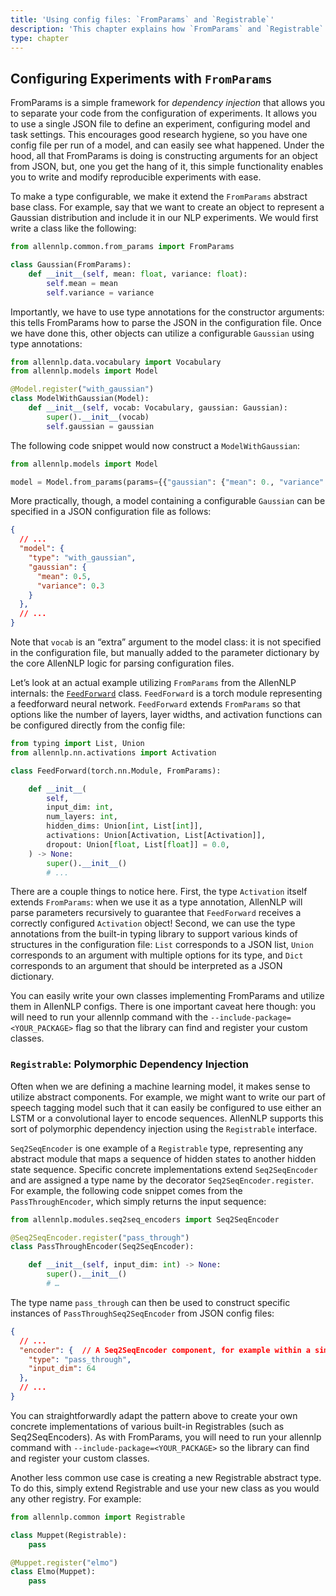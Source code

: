 ```yaml
---
title: 'Using config files: `FromParams` and `Registrable`'
description: 'This chapter explains how `FromParams` and `Registrable` work in AllenNLP.'
type: chapter
---
```


<exercise id="1" title="part2/using-config-files/from-params`">

## Configuring Experiments with `FromParams`

FromParams is a simple framework for <i>dependency injection</i> that allows you to separate your
code from the configuration of experiments. It allows you to use a single JSON file to define an
experiment, configuring model and task settings. This encourages good research hygiene, so you have
one config file per run of a model, and can easily see what happened. Under the hood, all that
FromParams is doing is constructing arguments for an object from JSON, but, one you get the hang of
it, this simple functionality enables you to write and modify reproducible experiments with ease.

To make a type configurable, we make it extend the `FromParams` abstract base class. For example,
say that we want to create an object to represent a Gaussian distribution and include it in our NLP
experiments. We would first write a class like the following:

```python
from allennlp.common.from_params import FromParams

class Gaussian(FromParams):
    def __init__(self, mean: float, variance: float):
        self.mean = mean
        self.variance = variance
```

Importantly, we have to use type annotations for the constructor arguments: this tells FromParams
how to parse the JSON in the configuration file. Once we have done this, other objects can utilize a
configurable `Gaussian` using type annotations:

```python
from allennlp.data.vocabulary import Vocabulary
from allennlp.models import Model

@Model.register("with_gaussian")
class ModelWithGaussian(Model):
    def __init__(self, vocab: Vocabulary, gaussian: Gaussian):
        super().__init__(vocab)
        self.gaussian = gaussian
```

The following code snippet would now construct a `ModelWithGaussian`:

```python
from allennlp.models import Model

model = Model.from_params(params={{"gaussian": {"mean": 0., "variance": 1.}}}, vocab=vocab)
```

More practically, though, a model containing a configurable `Gaussian` can be specified in a JSON
configuration file as follows:

```json
{
  // ...
  "model": {
    "type": "with_gaussian",
    "gaussian": {
      "mean": 0.5,
      "variance": 0.3
    }
  },
  // ...
}
```

Note that `vocab` is an “extra” argument to the model class: it is not specified in the
configuration file, but manually added to the parameter dictionary by the core AllenNLP logic for
parsing configuration files.

Let’s look at an actual example utilizing `FromParams` from the AllenNLP internals: the
[`FeedForward`](https://github.com/allenai/allennlp/blob/master/allennlp/modules/feedforward.py)
class. `FeedForward` is a torch module representing a feedforward neural network. `FeedForward`
extends `FromParams` so that options like the number of layers, layer widths, and activation
functions can be configured directly from the config file:

```python
from typing import List, Union
from allennlp.nn.activations import Activation

class FeedForward(torch.nn.Module, FromParams):

    def __init__(
        self,
        input_dim: int,
        num_layers: int,
        hidden_dims: Union[int, List[int]],
        activations: Union[Activation, List[Activation]],
        dropout: Union[float, List[float]] = 0.0,
    ) -> None:
        super().__init__()
        # ...
```

There are a couple things to notice here. First, the type `Activation` itself extends `FromParams`:
when we use it as a type annotation, AllenNLP will parse parameters recursively to guarantee that
`FeedForward` receives a correctly configured `Activation` object! Second, we can use the type
annotations from the built-in typing library to support various kinds of structures in the
configuration file: `List` corresponds to a JSON list, `Union` corresponds to an argument with
multiple options for its type, and `Dict` corresponds to an argument that should be interpreted as a
JSON dictionary.

You can easily write your own classes implementing FromParams and utilize them in AllenNLP configs.
There is one important caveat here though: you will need to run your allennlp command with the
`--include-package=<YOUR_PACKAGE>` flag so that the library can find and register your custom
classes.

</exercise>

<exercise id="2" title="part2/using-config-files/registrables`">

### `Registrable`: Polymorphic Dependency Injection

Often when we are defining a machine learning model, it makes sense to utilize abstract components.
For example, we might want to write our part of speech tagging model such that it can easily be
configured to use either an LSTM or a convolutional layer to encode sequences. AllenNLP supports
this sort of polymorphic dependency injection using the `Registrable` interface.

`Seq2SeqEncoder` is one example of a `Registrable` type, representing any abstract module that maps
a sequence of hidden states to another hidden state sequence. Specific concrete implementations
extend `Seq2SeqEncoder` and are assigned a type name by the decorator `Seq2SeqEncoder.register`. For
example, the following code snippet comes from the `PassThroughEncoder`, which simply returns the
input sequence:

```python
from allennlp.modules.seq2seq_encoders import Seq2SeqEncoder

@Seq2SeqEncoder.register("pass_through")
class PassThroughEncoder(Seq2SeqEncoder):

    def __init__(self, input_dim: int) -> None:
        super().__init__()
        # …
```

The type name `pass_through` can then be used to construct specific instances of `PassThroughSeq2SeqEncoder` from JSON config files:

```json
{
  // ...
  "encoder": {  // A Seq2SeqEncoder component, for example within a simple_tagger.
    "type": "pass_through",
    "input_dim": 64
  },
  // ...
}
```

You can straightforwardly adapt the pattern above to create your own concrete implementations of
various built-in Registrables (such as Seq2SeqEncoders). As with FromParams, you will need to run
your allennlp command with  `--include-package=<YOUR_PACKAGE>` so the library can find and register
your custom classes.

Another less common use case is creating a new Registrable abstract type. To do this, simply extend
Registrable and use your new class as you would any other registry. For example:

```python
from allennlp.common import Registrable

class Muppet(Registrable):
    pass

@Muppet.register("elmo")
class Elmo(Muppet):
    pass
```

</exercise>

